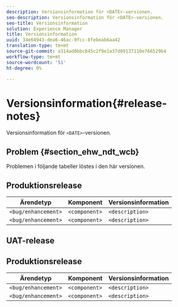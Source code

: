 ```yaml
---
description: Versionsinformation för <DATE>-versionen.
seo-description: Versionsinformation för <DATE>-versionen.
seo-title: Versionsinformation
solution: Experience Manager
title: Versionsinformation
uuid: 34e64943-dea6-46ac-9fcc-8febeab6aa42
translation-type: tm+mt
source-git-commit: a314ad0bbc845c2f9e1a37d89137110e766529b4
workflow-type: tm+mt
source-wordcount: '51'
ht-degree: 0%

---
```



# Versionsinformation{#release-notes}

Versionsinformation för `<DATE>`-versionen.

<!--- remove the carets and the quotes and fill in with actual values--->

## Problem {#section_ehw_ndt_wcb}

Problemen i följande tabeller löstes i den här versionen.

## Produktionsrelease

| **Ärendetyp** | **Komponent** | **Versionsinformation** |
|---|---|---|
| `<bug/enhancement>` | `<component>` | `<description>` |
| `<bug/enhancement>` | `<component>` | `<description>` |


## UAT-release

## Produktionsrelease

| **Ärendetyp** | **Komponent** | **Versionsinformation** |
|---|---|---|
| `<bug/enhancement>` | `<component>` | `<description>` |
| `<bug/enhancement>` | `<component>` | `<description>` |
